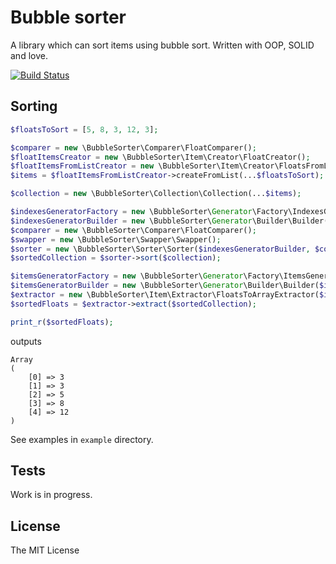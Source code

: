 # Bubble sorter

A library which can sort items using bubble sort. 
Written with OOP, SOLID and love.

[![Build Status][ico-travis]][link-travis]

## Sorting

```php
$floatsToSort = [5, 8, 3, 12, 3];

$comparer = new \BubbleSorter\Comparer\FloatComparer();
$floatItemsCreator = new \BubbleSorter\Item\Creator\FloatCreator();
$floatItemsFromListCreator = new \BubbleSorter\Item\Creator\FloatsFromListCreator($floatItemsCreator);
$items = $floatItemsFromListCreator->createFromList(...$floatsToSort);

$collection = new \BubbleSorter\Collection\Collection(...$items);

$indexesGeneratorFactory = new \BubbleSorter\Generator\Factory\IndexesGeneratorFactory();
$indexesGeneratorBuilder = new \BubbleSorter\Generator\Builder\Builder($indexesGeneratorFactory);
$comparer = new \BubbleSorter\Comparer\FloatComparer();
$swapper = new \BubbleSorter\Swapper\Swapper();
$sorter = new \BubbleSorter\Sorter\Sorter($indexesGeneratorBuilder, $comparer, $swapper);
$sortedCollection = $sorter->sort($collection);

$itemsGeneratorFactory = new \BubbleSorter\Generator\Factory\ItemsGeneratorFactory();
$itemsGeneratorBuilder = new \BubbleSorter\Generator\Builder\Builder($itemsGeneratorFactory);
$extractor = new \BubbleSorter\Item\Extractor\FloatsToArrayExtractor($itemsGeneratorBuilder);
$sortedFloats = $extractor->extract($sortedCollection);

print_r($sortedFloats);

```

outputs

```
Array
(
    [0] => 3
    [1] => 3
    [2] => 5
    [3] => 8
    [4] => 12
)
```

See examples in `example` directory.

## Tests

Work is in progress.

## License

The MIT License

[ico-travis]: https://img.shields.io/travis/rnixik/bubble-sorter/master.svg?style=flat-square

[link-travis]: https://travis-ci.org/rnixik/bubble-sorter
